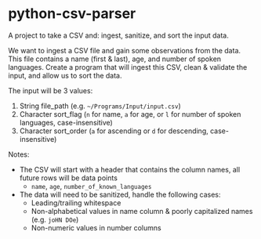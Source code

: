# python-csv-parser
A project to take a CSV and: ingest, sanitize, and sort the input data.

We want to ingest a CSV file and gain some observations from the data. This file contains a name (first & last), age, and number of spoken languages. Create a program that will ingest this CSV, clean & validate the input, and allow us to sort the data.

The input will be 3 values:
1. String file_path (e.g. `~/Programs/Input/input.csv`)
2. Character sort_flag (`n` for name, `a` for age, or `l` for number of spoken languages, case-insensitive)
3. Character sort_order (`a` for ascending or `d` for descending, case-insensitive)

Notes:
* The CSV will start with a header that contains the column names, all future rows will be data points
    * `name`, `age`, `number_of_known_languages`
* The data will need to be sanitized, handle the following cases:
    * Leading/trailing whitespace
    * Non-alphabetical values in name column & poorly capitalized names (e.g. `joHN DOe`)
    * Non-numeric values in number columns
